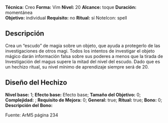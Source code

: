 
**Técnica:** Creo
**Forma:** Vim
**Nivel:** 20
**Alcance:** toque 
**Duración:** momentánea  
**Objetivo:** individual
**Requisito:** no
**Ritual:** sí
NoteIcon: spell




## Descripción 
<p>Crea un “escudo” de magia sobre un objeto, que ayuda a protegerlo de las investigaciones de otros magi. Todos los intentos de investigar el objeto mágico darán información falsa sobre sus poderes a menos que la tirada de Investigación del magus supere la mitad del nivel del escudo. Dado que es un hechizo ritual, su nivel mínimo de aprendizaje siempre será de 20.</p>

## Diseño del Hechizo 

**Nivel base:** 1; **Efecto base:** Efecto base;  **Tamaño del **Objetivo:**** 0; **Complejidad:** ; **Requisito de Mejora:** 0; **General:** true; **Ritual:** true; **Bono:** 0; **Descripción del** **Bono:** 

Fuente: ArM5 página 234